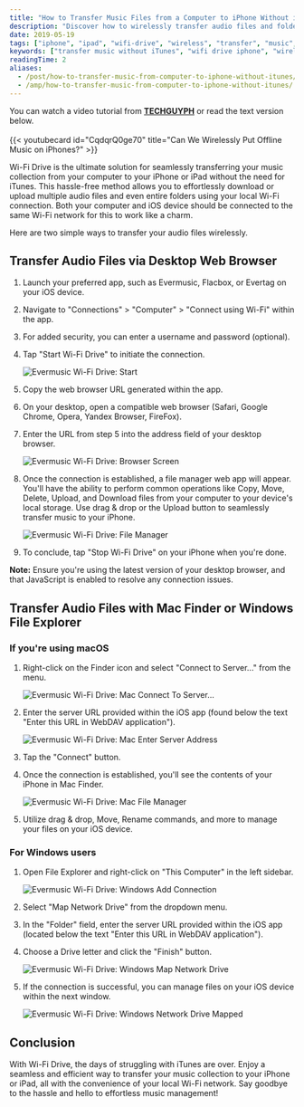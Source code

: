 ```yaml
---
title: "How to Transfer Music Files from a Computer to iPhone Without iTunes Using WiFi-Drive"
description: "Discover how to wirelessly transfer audio files and folders from your computer to your iPhone or iPad using WiFi-Drive in Evermusic, Flacbox, or Evertag — no iTunes required."
date: 2019-05-19
tags: ["iphone", "ipad", "wifi-drive", "wireless", "transfer", "music", "webdav", "finder", "windows", "file explorer", "no itunes"]
keywords: ["transfer music without iTunes", "wifi drive iphone", "wirelessly copy music to iPhone", "Evermusic wifi transfer", "Flacbox wifi drive", "music file manager iPhone", "iPhone music sync without iTunes", "WebDAV music transfer iOS"]
readingTime: 2
aliases:
  - /post/how-to-transfer-music-from-computer-to-iphone-without-itunes/
  - /amp/how-to-transfer-music-from-computer-to-iphone-without-itunes/
---
```


You can watch a video tutorial from [**TECHGUYPH**](https://www.youtube.com/channel/UCgpf09gGFE_c_3pPTtTpnzg) or read the text version below.
<br><br>
{{< youtubecard id="CqdqrQ0ge70" title="Can We Wirelessly Put Offline Music on iPhones?" >}}

Wi-Fi Drive is the ultimate solution for seamlessly transferring your music collection from your computer to your iPhone or iPad without the need for iTunes. This hassle-free method allows you to effortlessly download or upload multiple audio files and even entire folders using your local Wi-Fi connection. Both your computer and iOS device should be connected to the same Wi-Fi network for this to work like a charm.

Here are two simple ways to transfer your audio files wirelessly.

## Transfer Audio Files via Desktop Web Browser

1. Launch your preferred app, such as Evermusic, Flacbox, or Evertag on your iOS device.
2. Navigate to "Connections" > "Computer" > "Connect using Wi-Fi" within the app.
3. For added security, you can enter a username and password (optional).
4. Tap "Start Wi-Fi Drive" to initiate the connection.

   ![Evermusic Wi-Fi Drive: Start](21260c_467016d0322c45e1bda9c3b5cfd90019~mv2.jpeg)

5. Copy the web browser URL generated within the app.
6. On your desktop, open a compatible web browser (Safari, Google Chrome, Opera, Yandex Browser, FireFox).
7. Enter the URL from step 5 into the address field of your desktop browser.

   ![Evermusic Wi-Fi Drive: Browser Screen](21260c_7c7af1b6788a4fab9a6a866f1bbcc1b9~mv2.png)

8. Once the connection is established, a file manager web app will appear. You'll have the ability to perform common operations like Copy, Move, Delete, Upload, and Download files from your computer to your device's local storage. Use drag & drop or the Upload button to seamlessly transfer music to your iPhone.

   ![Evermusic Wi-Fi Drive: File Manager](21260c_8699b90283c540cda6052b2480f1b99c~mv2.png)

9. To conclude, tap "Stop Wi-Fi Drive" on your iPhone when you're done.

**Note:** Ensure you're using the latest version of your desktop browser, and that JavaScript is enabled to resolve any connection issues.

## Transfer Audio Files with Mac Finder or Windows File Explorer

### If you're using macOS

1. Right-click on the Finder icon and select "Connect to Server..." from the menu.

   ![Evermusic Wi-Fi Drive: Mac Connect To Server...](21260c_b8ba587ed13c44688127bfac0e733335~mv2.png)

2. Enter the server URL provided within the iOS app (found below the text "Enter this URL in WebDAV application").

   ![Evermusic Wi-Fi Drive: Mac Enter Server Address](21260c_a50e06395c734fb290a209518782d8c0~mv2.png)

3. Tap the "Connect" button.
4. Once the connection is established, you'll see the contents of your iPhone in Mac Finder.

   ![Evermusic Wi-Fi Drive: Mac File Manager](21260c_e388c17010904e7c9d124803d44799a9~mv2.png)

5. Utilize drag & drop, Move, Rename commands, and more to manage your files on your iOS device.

### For Windows users

1. Open File Explorer and right-click on "This Computer" in the left sidebar.

   ![Evermusic Wi-Fi Drive: Windows Add Connection](21260c_bb1eda9e49fa4f678f444299eaa20d94~mv2.png)

2. Select "Map Network Drive" from the dropdown menu.
3. In the "Folder" field, enter the server URL provided within the iOS app (located below the text "Enter this URL in WebDAV application").
4. Choose a Drive letter and click the "Finish" button.

   ![Evermusic Wi-Fi Drive: Windows Map Network Drive](21260c_e46eaf51c98e427abc4f1fad1969eee6~mv2.png)

5. If the connection is successful, you can manage files on your iOS device within the next window.

   ![Evermusic Wi-Fi Drive: Windows Network Drive Mapped](21260c_b413a15cf410434cbb53c8f3efa4d3cc~mv2.png)

## Conclusion

With Wi-Fi Drive, the days of struggling with iTunes are over. Enjoy a seamless and efficient way to transfer your music collection to your iPhone or iPad, all with the convenience of your local Wi-Fi network. Say goodbye to the hassle and hello to effortless music management!